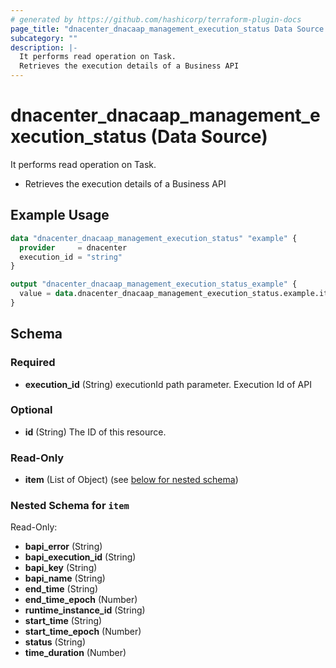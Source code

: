 ```yaml
---
# generated by https://github.com/hashicorp/terraform-plugin-docs
page_title: "dnacenter_dnacaap_management_execution_status Data Source - terraform-provider-dnacenter"
subcategory: ""
description: |-
  It performs read operation on Task.
  Retrieves the execution details of a Business API
---
```


# dnacenter_dnacaap_management_execution_status (Data Source)

It performs read operation on Task.

- Retrieves the execution details of a Business API

## Example Usage

```terraform
data "dnacenter_dnacaap_management_execution_status" "example" {
  provider     = dnacenter
  execution_id = "string"
}

output "dnacenter_dnacaap_management_execution_status_example" {
  value = data.dnacenter_dnacaap_management_execution_status.example.item
}
```

<!-- schema generated by tfplugindocs -->
## Schema

### Required

- **execution_id** (String) executionId path parameter. Execution Id of API

### Optional

- **id** (String) The ID of this resource.

### Read-Only

- **item** (List of Object) (see [below for nested schema](#nestedatt--item))

<a id="nestedatt--item"></a>
### Nested Schema for `item`

Read-Only:

- **bapi_error** (String)
- **bapi_execution_id** (String)
- **bapi_key** (String)
- **bapi_name** (String)
- **end_time** (String)
- **end_time_epoch** (Number)
- **runtime_instance_id** (String)
- **start_time** (String)
- **start_time_epoch** (Number)
- **status** (String)
- **time_duration** (Number)


